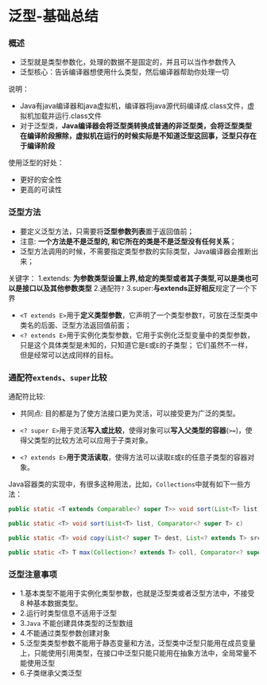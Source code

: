# 泛型-基础总结

### 概述
* 泛型就是类型参数化，处理的数据不是固定的，并且可以当作参数传入
* 泛型核心：告诉编译器想使用什么类型，然后编译器帮助你处理一切

说明：
* Java有java编译器和java虚拟机，编译器将java源代码编译成.class文件，虚拟机加载并运行.class文件
* 对于泛型类，**Java编译器会将泛型类转换成普通的非泛型类，会将泛型类型在编译阶段擦除，虚拟机在运行的时候实际是不知道泛型这回事，泛型只存在于编译阶段**

使用泛型的好处：
* 更好的安全性
* 更高的可读性


### 泛型方法

* 要定义泛型方法，只需要将**泛型参数列表**置于返回值前；
* 注意: **一个方法是不是泛型的, 和它所在的类是不是泛型没有任何关系**；
* 泛型方法调用的时候，不需要指定类型参数的实际类型，Java编译器会推断出来；


关键字：
1.extends: **为参数类型设置上界,给定的类型或者其子类型,可以是类也可以是接口以及其他参数类型**
2.通配符`?`
3.super:**与extends正好相反**规定了一个下界
* `<T extends E>`用于**定义类型参数**，它声明了一个类型参数`T`，可放在泛型类中类名的后面、泛型方法返回值前面；
* `<? extends E>`用于实例化类型参数，它用于实例化泛型变量中的类型参数，只是这个具体类型是未知的，只知道它是`E`或`E`的子类型；
它们虽然不一样，但是经常可以达成同样的目标。

### 通配符`extends`、`super`比较

通配符比较: 

* 共同点: 目的都是为了使方法接口更为灵活，可以接受更为广泛的类型。

* `<? super E>`用于灵活**写入或比较**，使得对象可以**写入父类型的容器**(`>=`)，使得父类型的比较方法可以应用于子类对象。

* `<? extends E>`**用于灵活读取**，使得方法可以读取`E`或`E`的任意子类型的容器对象。

Java容器类的实现中，有很多这种用法，比如，`Collections`中就有如下一些方法：

```java
public static <T extends Comparable<? super T>> void sort(List<T> list)

public static <T> void sort(List<T> list, Comparator<? super T> c)

public static <T> void copy(List<? super T> dest, List<? extends T> src)

public static <T> T max(Collection<? extends T> coll, Comparator<? super T> comp)

```

### 泛型注意事项
* 1.基本类型不能用于实例化类型参数，也就是泛型类或者泛型方法中，不接受 8 种基本数据类型。
* 2.运行时类型信息不适用于泛型
* 3.`Java` 不能创建具体类型的泛型数组
* 4.不能通过类型参数创建对象
* 5.泛型类类型参数不能用于静态变量和方法，泛型类中泛型只能用在成员变量上，只能使用引用类型，在接口中泛型只能只能用在抽象方法中，全局常量不能使用泛型
* 6.子类继承父类泛型